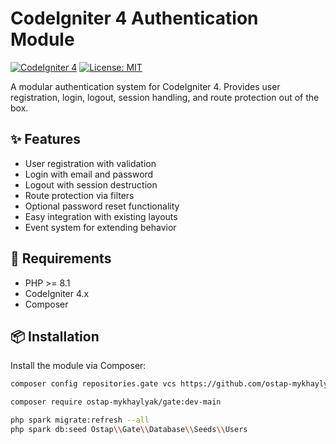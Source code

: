 # CodeIgniter 4 Authentication Module

[![CodeIgniter 4](https://img.shields.io/badge/CodeIgniter-4.x-red)](https://codeigniter.com/)
[![License: MIT](https://img.shields.io/badge/License-MIT-yellow.svg)](LICENSE)

A modular authentication system for CodeIgniter 4. Provides user registration, login, logout, session handling, and route protection out of the box.

## ✨ Features

- User registration with validation
- Login with email and password
- Logout with session destruction
- Route protection via filters
- Optional password reset functionality
- Easy integration with existing layouts
- Event system for extending behavior

## 🚀 Requirements

- PHP >= 8.1
- CodeIgniter 4.x
- Composer

## 📦 Installation

Install the module via Composer:
```bash
composer config repositories.gate vcs https://github.com/ostap-mykhaylyak/gate
```
```bash
composer require ostap-mykhaylyak/gate:dev-main
```
```bash
php spark migrate:refresh --all
php spark db:seed Ostap\\Gate\\Database\\Seeds\\Users
```
